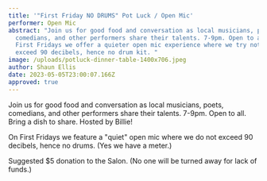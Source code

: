 ```yaml
---
title: '"First Friday NO DRUMS" Pot Luck / Open Mic'
performer: Open Mic
abstract: "Join us for good food and conversation as local musicians, poets,
  comedians, and other performers share their talents. 7-9pm. Open to all. On
  First Fridays we offer a quieter open mic experience where we try not to
  exceed 90 decibels, hence no drum kit. "
image: /uploads/potluck-dinner-table-1400x706.jpeg
author: Shaun Ellis
date: 2023-05-05T23:00:07.166Z
approved: true
---
```

Join us for good food and conversation as local musicians, poets, comedians, and other performers share their talents. 7-9pm. Open to all. Bring a dish to share. Hosted by Billie!

On First Fridays we feature a "quiet" open mic where we do not exceed 90 decibels, hence no drums. (Yes we have a meter.)

Suggested $5 donation to the Salon. (No one will be turned away for lack of funds.)